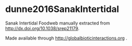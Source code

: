 # dunne2016SanakIntertidal
Sanak Intertidal Foodweb manually extracted from http://dx.doi.org/10.1038/srep21179.

Made available through http://globalbioticinteractions.org .
